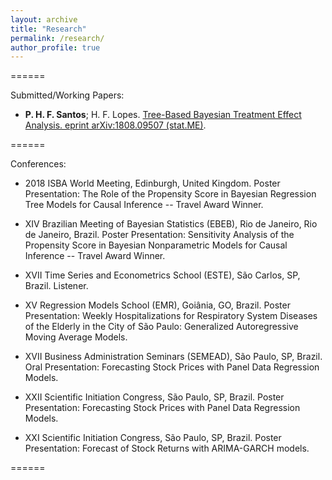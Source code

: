 ```yaml
---
layout: archive
title: "Research"
permalink: /research/
author_profile: true
---
```


======

Submitted/Working Papers:

* **P. H. F. Santos**; H. F. Lopes. [Tree-Based Bayesian Treatment Effect Analysis. eprint arXiv:1808.09507 (stat.ME)](https://arxiv.org/abs/1808.09507).

======

Conferences:

* 2018 ISBA World Meeting, Edinburgh, United Kingdom. Poster Presentation: The Role of the Propensity Score in Bayesian Regression Tree Models for Causal Inference -- Travel Award Winner.

* XIV Brazilian Meeting of Bayesian Statistics (EBEB), Rio de Janeiro, Rio de Janeiro, Brazil. Poster Presentation: Sensitivity Analysis of the Propensity Score in Bayesian Nonparametric Models for Causal Inference -- Travel Award Winner.

* XVII Time Series and Econometrics School (ESTE), São Carlos, SP, Brazil. Listener.

* XV Regression Models School (EMR), Goiânia, GO, Brazil. Poster Presentation: Weekly Hospitalizations for Respiratory System Diseases of the Elderly in the City of São Paulo: Generalized Autoregressive Moving Average Models.

* XVII Business Administration Seminars (SEMEAD), São Paulo, SP, Brazil. Oral Presentation: Forecasting Stock Prices with Panel Data Regression Models.

* XXII Scientific Initiation Congress, São Paulo, SP, Brazil. Poster Presentation: Forecasting Stock Prices with Panel Data Regression Models.

* XXI Scientific Initiation Congress, São Paulo, SP, Brazil. Poster Presentation: Forecast of Stock Returns with ARIMA-GARCH models.

======
